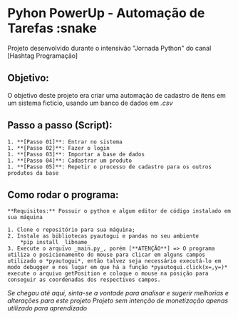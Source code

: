 # Pyhon PowerUp - Automação de Tarefas :snake
Projeto desenvolvido durante o intensivão "Jornada Python" do canal [Hashtag Programação]

## Objetivo:
O objetivo deste projeto era criar uma automação de cadastro de itens em um sistema ficticio, usando um banco de dados em *.csv*

## Passo a passo (Script):
    1. **[Passo 01]**: Entrar no sistema
    1. **[Passo 02]**: Fazer o login
    1. **[Passo 03]**: Importar a base de dados
    1. **[Passo 04]**: Cadastrar um produto
    1. **[Passo 05]**: Repetir o processo de cadastro para os outros produtos da base

## Como rodar o programa:
    **Requisitos:** Possuir o python e algum editor de código instalado em sua máquina

    1. Clone o repositório para sua máquina;
    2. Instale as bibliotecas pyautogui e pandas no seu ambiente
        *pip install _libname_
    3. Execute o arquivo _main.py_, porém [**ATENÇÃO**] => O programa utiliza o posicionamento do mouse para clicar em alguns campos utilizado o *pyautogui*, então talvez seja necessário executá-lo em modo debugger e nos lugar em que há a função *pyautogui.click(x=,y=)* execute o arquivo getPosition e coloque o mouse na posição para conseguir as coordenadas dos respectivos campos.

*Se chegou até aqui, sinta-se a vontade para analisar e sugerir melhorias e alterações para este projeto*
*Projeto sem intenção de monetização apenas utilizado para aprendizado*